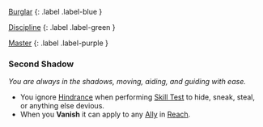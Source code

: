 
[Burglar](Game/Character-Development#Burglar)
{: .label .label-blue }

[Discipline](Game/Character-Development#Discipline)
{: .label .label-green }

[Master](Game/Character-Development#Master)
{: .label .label-purple }
### Second Shadow
*You are always in the shadows, moving, aiding, and guiding with ease.*
* You ignore [Hindrance](Game/Core/Skills#Hindrance) when performing [Skill Test](Game/Core/Terminology#Skill%20Test) to hide, sneak, steal, or anything else devious.
* When you **Vanish** it can apply to any [Ally](Game/Core/Terminology#Ally) in [Reach](Game/Core/Movement#Reach).